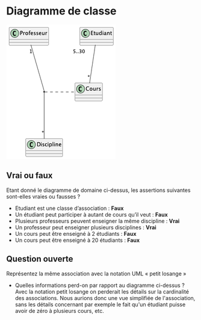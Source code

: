 # Diagramme de classe

![Classes](uml/classes.png)

## Vrai ou faux

Etant donné le diagramme de domaine ci-dessus, les assertions suivantes sont-elles vraies ou fausses ? 
- Etudiant est une classe d’association : **Faux**
- Un étudiant peut participer à autant de cours qu’il veut : **Faux**
- Plusieurs professeurs peuvent enseigner la même discipline : **Vrai**
- Un professeur peut enseigner plusieurs disciplines : **Vrai**
- Un cours peut être enseigné à 2 étudiants : **Faux**
- Un cours peut être enseigné à 20 étudiants : **Faux**

## Question ouverte

Représentez la même association avec la notation UML « petit losange » 

- Quelles informations perd-on par rapport au diagramme ci-dessus ? Avec la notation petit losange on perderait les
détails sur la cardinalité des associations. Nous aurions donc une vue simplifiée de l'association, sans les détails
concernant par exemple le fait qu'un étudiant puisse avoir de zéro à plusieurs cours, etc.